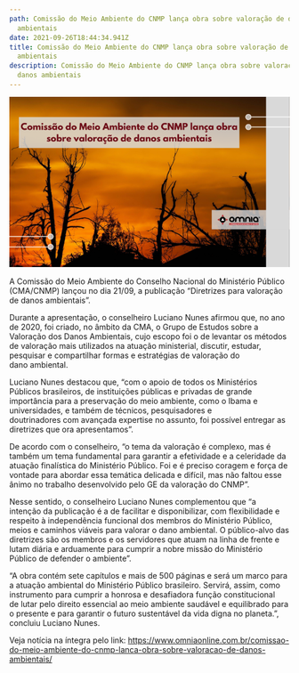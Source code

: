 ```yaml
---
path: Comissão do Meio Ambiente do CNMP lança obra sobre valoração de danos
  ambientais
date: 2021-09-26T18:44:34.941Z
title: Comissão do Meio Ambiente do CNMP lança obra sobre valoração de danos
  ambientais
description: Comissão do Meio Ambiente do CNMP lança obra sobre valoração de
  danos ambientais
---
```

<!--StartFragment-->

![](../assets/site-2-9-1.png)

A Comissão do Meio Ambiente do Conselho Nacional do Ministério Público (CMA/CNMP) lançou no dia 21/09, a publicação “Diretrizes para valoração de danos ambientais”.

Durante a apresentação, o conselheiro Luciano Nunes afirmou que, no ano de 2020, foi criado, no âmbito da CMA, o Grupo de Estudos sobre a Valoração dos Danos Ambientais, cujo escopo foi o de levantar os métodos de valoração mais utilizados na atuação ministerial, discutir, estudar, pesquisar e compartilhar formas e estratégias de valoração do dano ambiental.

Luciano Nunes destacou que, “com o apoio de todos os Ministérios Públicos brasileiros, de instituições públicas e privadas de grande importância para a preservação do meio ambiente, como o Ibama e universidades, e também de técnicos, pesquisadores e doutrinadores com avançada expertise no assunto, foi possível entregar as diretrizes que ora apresentamos”.   

De acordo com o conselheiro, “o tema da valoração é complexo, mas é também um tema fundamental para garantir a efetividade e a celeridade da atuação finalística do Ministério Público. Foi e é preciso coragem e força de vontade para abordar essa temática delicada e difícil, mas não faltou esse ânimo no trabalho desenvolvido pelo GE da valoração do CNMP”. 

Nesse sentido, o conselheiro Luciano Nunes complementou que “a intenção da publicação é a de facilitar e disponibilizar, com flexibilidade e respeito à independência funcional dos membros do Ministério Público, meios e caminhos viáveis para valorar o dano ambiental. O público-alvo das diretrizes são os membros e os servidores que atuam na linha de frente e lutam diária e arduamente para cumprir a nobre missão do Ministério Público de defender o ambiente”.  

“A obra contém sete capítulos e mais de 500 páginas e será um marco para a atuação ambiental do Ministério Público brasileiro. Servirá, assim, como instrumento para cumprir a honrosa e desafiadora função constitucional de lutar pelo direito essencial ao meio ambiente saudável e equilibrado para o presente e para garantir o futuro sustentável da vida digna no planeta.”, concluiu Luciano Nunes. 

Veja notícia na íntegra pelo link: https://www.omniaonline.com.br/comissao-do-meio-ambiente-do-cnmp-lanca-obra-sobre-valoracao-de-danos-ambientais/

<!--EndFragment-->